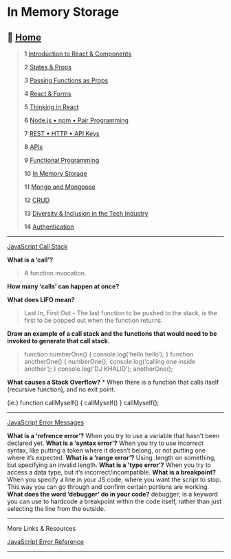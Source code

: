 # In Memory Storage

## 🏡 [**Home**](https://mistidinzy.github.io/ReadingNotes/)

> **1** [Introduction to React & Components](/read01.md)
>
> **2** [States & Props](/read02.md)
>
> **3** [Passing Functions as Props](/read03.md)
>
> **4** [React & Forms](/read04.md)
>
> **5** [Thinking in React](/read05.md)
>
> **6** [Node.js • npm • Pair Programming](/read06.md)
>
> **7** [REST • HTTP • API Keys](/read07.md)
>
> **8** [APIs](/read08.md)
>
> **9** [Functional Programming](/read09.md)
>
> **10** [In Memory Storage](/read10.md)
>
> **11** [Mongo and Mongoose](/read11.md)
>
> **12** [CRUD](/read12.md)
>
> **13** [Diversity & Inclusion in the Tech Industry](/read13.md)
>
> **14** [Authentication](/read14.md)

_____

[JavaScript Call Stack](https://medium.freecodecamp.org/understanding-the-javascript-call-stack-861e41ae61d4)

**What is a ‘call’?**
  > A function invocation.

**How many ‘calls’ can happen at once?**

**What does LIFO mean?**
  > Last In, First Out -  The last function to be pushed to the stack, is the first to be popped out when the function returns.

**Draw an example of a call stack and the functions that would need to be invoked to generate that call stack.**

  > function numberOne() {
  > console.log(‘hello hello’);
  >}
  >function anotherOne() {
   >numberOne();
   >console.log(‘calling one inside another’);
  >}
  >console.log(‘DJ KHALID’);
  >anotherOne();

**What causes a Stack Overflow?**
        * When there is a function that calls itself (recursive function), and no exit point.

(ie.)
        function callMyself() {
         callMyself()
        }
      callMyself();

_____

[JavaScript Error Messages](https://codeburst.io/javascript-error-messages-debugging-d23f84f0ae7c)

**What is a ‘refrence error’?**
 When you try to use a variable that hasn’t been declared yet.
**What is a ‘syntax error’?**
 When you try to use incorrect syntax, like putting a token where it doesn’t belong, or not putting one where it’s expected.
**What is a ‘range error’?**
 Using .length on something, but specifying an invalid length.
**What is a ‘type error’?**
 When you try to access a data type, but it’s incorrect/incompatible.
**What is a breakpoint?**
 When you specify a line in your JS code, where you want the script to stop.
 This way you can go through and confirm certain portions are working.
**What does the word ‘debugger’ do in your code?**
 debugger; is a keyword you can use to hardcode a breakpoint within the code itself, rather than just selecting the line from the outside.

_____

More Links & Resources

[JavaScript Error Reference](https://developer.mozilla.org/en-US/docs/Web/JavaScript/Reference/Errors)

_____

